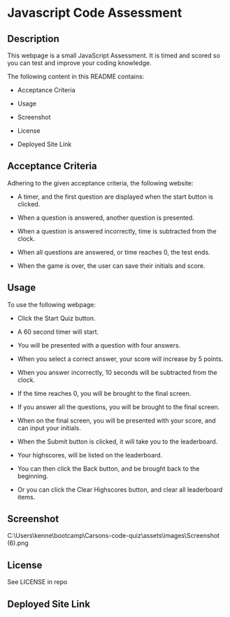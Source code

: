 # Javascript Code Assessment

## Description

This webpage is a small JavaScript Assessment. It is timed and scored so you can test and improve your coding knowledge.

The following content in this README contains:

* Acceptance Criteria

* Usage

* Screenshot

* License

* Deployed Site Link

## Acceptance Criteria

Adhering to the given acceptance criteria, the following website:

* A timer, and the first question are displayed when the start button is clicked.

* When a question is answered, another question is presented.

* When a question is answered incorrectly, time is subtracted from the clock.

* When all questions are answered, or time reaches 0, the test ends.

* When the game is over, the user can save their initials and score.

## Usage

To use the following webpage:

* Click the Start Quiz button.

* A 60 second timer will start.

* You will be presented with a question with four answers.

* When you select a correct answer, your score will increase by 5 points.

* When you answer incorrectly, 10 seconds will be subtracted from the clock.

* If the time reaches 0, you will be brought to the final screen.

* If you answer all the questions, you will be brought to the final screen.

* When on the final screen, you will be presented with your score, and can input your initials.

* When the Submit button is clicked, it will take you to the leaderboard.

* Your highscores, will be listed on the leaderboard.

* You can then click the Back button, and be brought back to the beginning.

* Or you can click the Clear Highscores button, and clear all leaderboard items.

## Screenshot

C:\Users\kenne\bootcamp\Carsons-code-quiz\assets\images\Screenshot (6).png

## License 

See LICENSE in repo

## Deployed Site Link